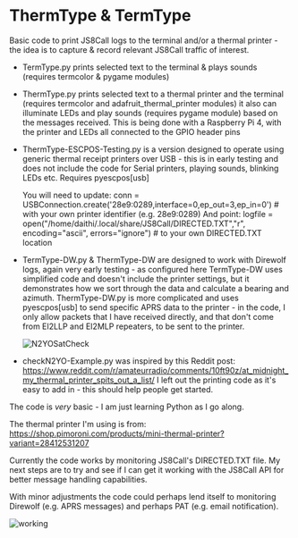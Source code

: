 # ThermType & TermType

Basic code to print JS8Call logs to the terminal and/or a thermal printer - the idea is to capture & record relevant JS8Call traffic of interest.

  - TermType.py prints selected text to the terminal & plays sounds (requires termcolor & pygame modules)

  - ThermType.py prints selected text to a thermal printer and the terminal (requires termcolor and adafruit_thermal_printer modules)
    it also can illuminate LEDs and play sounds (requires pygame module) based on the messages received. This is being done with a Raspberry Pi 4, with the     printer and LEDs all connected to the GPIO header pins
    
  - ThermType-ESCPOS-Testing.py is a version designed to operate using generic thermal receipt printers over USB - this is in early testing and does not       include the code for Serial printers, playing sounds, blinking LEDs etc. Requires pyescpos[usb]

       You will need to update:
       conn = USBConnection.create('28e9:0289,interface=0,ep_out=3,ep_in=0') # with your own printer identifier (e.g. 28e9:0289)
       And point:
       logfile = open("/home/daithi/.local/share/JS8Call/DIRECTED.TXT","r", encoding="ascii", errors="ignore") # to your own DIRECTED.TXT location
    
  - TermType-DW.py & ThermType-DW are designed to work with Direwolf logs, again very early testing - as configured here TermType-DW uses                       simplified code and doesn't include the printer settings, but it demonstrates how we sort through the data and calculate a bearing and azimuth.
    ThermType-DW.py is more complicated and uses pyescpos[usb] to send specific APRS data to the printer - in the code, I only allow packets that I have       received directly, and that don't come from EI2LLP and EI2MLP repeaters, to be sent to the printer.
    
    ![N2YOSatCheck](https://user-images.githubusercontent.com/120377036/213747381-6a87f266-bdd7-4762-97cb-c349ef88715f.png)

   - checkN2YO-Example.py was inspired by this Reddit post:                        
     https://www.reddit.com/r/amateurradio/comments/10ft90z/at_midnight_my_thermal_printer_spits_out_a_list/
     I left out the printing code as it's easy to add in - this should help people get started.

The code is *very* basic - I am just learning Python as I go along. 

The thermal printer I'm using is from:
https://shop.pimoroni.com/products/mini-thermal-printer?variant=28412531207

Currently the code works by monitoring JS8Call's DIRECTED.TXT file. My next steps are to try and see if I can get it working with the JS8Call API for better message handling capabilities.

With minor adjustments the code could perhaps lend itself to monitoring Direwolf (e.g. APRS messages) and perhaps PAT (e.g. email notification).

![working](https://user-images.githubusercontent.com/120377036/207146712-1145ed90-e14a-4da9-853f-27035d58a370.jpg)


